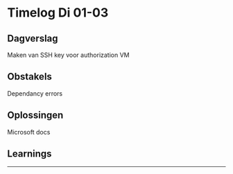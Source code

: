 # Timelog Di 01-03

## Dagverslag
 
Maken van SSH key voor authorization VM

## Obstakels
 
Dependancy errors

## Oplossingen
 
Microsoft docs

## Learnings
 
---
